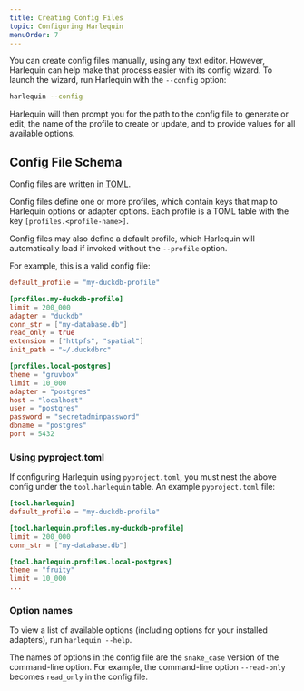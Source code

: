 ```yaml
---
title: Creating Config Files
topic: Configuring Harlequin
menuOrder: 7
---
```


<script>
    import wizard from "$lib/assets/docs/config-wizard.png"
    import Figure from "$lib/components/figure.svelte"
</script>

You can create config files manually, using any text editor. However, Harlequin can help make that process easier with its config wizard. To launch the wizard, run Harlequin with the `--config` option:

```bash
harlequin --config
```

Harlequin will then prompt you for the path to the config file to generate or edit, the name of the profile to create or update, and to provide values for all available options.

<Figure src={wizard} alt="Example of the config wizard." caption="Example of the config wizard."></Figure>

## Config File Schema

Config files are written in [TOML](https://toml.io/en/).

Config files define one or more profiles, which contain keys that map to Harlequin options or adapter options. Each profile is a TOML table with the key `[profiles.<profile-name>]`.

Config files may also define a default profile, which Harlequin will automatically load if invoked without the `--profile` option.

For example, this is a valid config file:

```toml
default_profile = "my-duckdb-profile"

[profiles.my-duckdb-profile]
limit = 200_000
adapter = "duckdb"
conn_str = ["my-database.db"]
read_only = true
extension = ["httpfs", "spatial"]
init_path = "~/.duckdbrc"

[profiles.local-postgres]
theme = "gruvbox"
limit = 10_000
adapter = "postgres"
host = "localhost"
user = "postgres"
password = "secretadminpassword"
dbname = "postgres"
port = 5432
```

### Using pyproject.toml

If configuring Harlequin using `pyproject.toml`, you must nest the above config under the `tool.harlequin` table. An example `pyproject.toml` file:

```toml
[tool.harlequin]
default_profile = "my-duckdb-profile"

[tool.harlequin.profiles.my-duckdb-profile]
limit = 200_000
conn_str = ["my-database.db"]

[tool.harlequin.profiles.local-postgres]
theme = "fruity"
limit = 10_000
...
```

### Option names

To view a list of available options (including options for your installed adapters), run `harlequin --help`.

The names of options in the config file are the `snake_case` version of the command-line option. For example, the command-line option `--read-only` becomes `read_only` in the config file.
